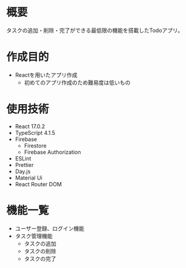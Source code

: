 # 概要
タスクの追加・削除・完了ができる最低限の機能を搭載したTodoアプリ。

# 作成目的
- Reactを用いたアプリ作成
  - 初めてのアプリ作成のため難易度は低いもの

# 使用技術
- React 17.0.2
- TypeScript 4.1.5
- Firebase
  - Firestore
  - Firebase Authorization
- ESLint
- Prettier
- Day.js
- Material Ui
- React Router DOM

# 機能一覧
- ユーザー登録、ログイン機能
- タスク管理機能 
  - タスクの追加
  - タスクの削除
  - タスクの完了
